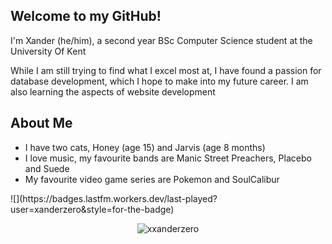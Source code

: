 <h2>Welcome to my GitHub!</h2>
<p>I'm Xander (he/him), a second year BSc Computer Science student at the University Of Kent</p>
<p>While I am still trying to find what I excel most at, I have found a passion for database development, which I hope to make into my future career. I am also learning the aspects of website development</p>
<h2>About Me</h2>
<ul>
  <li>I have two cats, Honey (age 15) and Jarvis (age 8 months)</li>
  <li>I love music, my favourite bands are Manic Street Preachers, Placebo and Suede</li>
  <li>My favourite video game series are Pokemon and SoulCalibur</li>
</ul>
![](https://badges.lastfm.workers.dev/last-played?user=xanderzero&style=for-the-badge)
<p align="center"> <img src="https://github-readme-stats.vercel.app/api?username=xxanderzero&show_icons=true&theme=gotham" alt="xxanderzero" />
